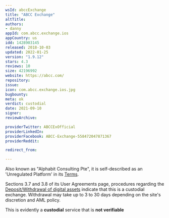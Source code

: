 ```yaml
---
wsId: abccExchange
title: "ABCC Exchange"
altTitle: 
authors:
- danny
appId: com.abcc.exchange.ios
appCountry: us
idd: 1428903145
released: 2018-10-03
updated: 2022-01-25
version: "1.9.12"
stars: 4.3
reviews: 10
size: 42196992
website: https://abcc.com/
repository: 
issue: 
icon: com.abcc.exchange.ios.jpg
bugbounty: 
meta: ok
verdict: custodial
date: 2021-09-10
signer: 
reviewArchive:

providerTwitter: ABCCExOfficial
providerLinkedIn: 
providerFacebook: ABCC-Exchange-558472047871367
providerReddit: 

redirect_from:

---
```


Also known as "Alphabit Consulting Pte", it is self-described as an 'Unregulated Platform' in its [Terms](https://abcc.com/en/documents/terms). 

Sections 3.7 and 3.8 of its User Agreements page, procedures regarding the [Deposit/Withdrawal of digital assets](https://abcc.com/en/documents/agreement) indicate that this is a custodial exchange. Withdrawal may take up to 3 to 30 days depending on the site's discretion and AML policy.

This is evidently a **custodial** service that is **not verifiable**